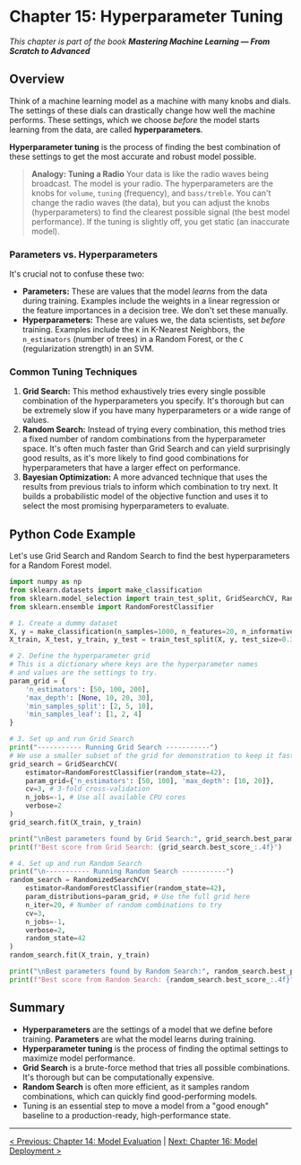 # Chapter 15: Hyperparameter Tuning

_This chapter is part of the book **Mastering Machine Learning — From Scratch to Advanced**_

## Overview

Think of a machine learning model as a machine with many knobs and dials. The settings of these dials can drastically change how well the machine performs. These settings, which we choose *before* the model starts learning from the data, are called **hyperparameters**.

**Hyperparameter tuning** is the process of finding the best combination of these settings to get the most accurate and robust model possible.

> **Analogy: Tuning a Radio**
> Your data is like the radio waves being broadcast. The model is your radio. The hyperparameters are the knobs for `volume`, `tuning` (frequency), and `bass/treble`. You can't change the radio waves (the data), but you can adjust the knobs (hyperparameters) to find the clearest possible signal (the best model performance). If the tuning is slightly off, you get static (an inaccurate model).

### Parameters vs. Hyperparameters

It's crucial not to confuse these two:
-   **Parameters:** These are values that the model *learns* from the data during training. Examples include the weights in a linear regression or the feature importances in a decision tree. We don't set these manually.
-   **Hyperparameters:** These are values we, the data scientists, set *before* training. Examples include the `K` in K-Nearest Neighbors, the `n_estimators` (number of trees) in a Random Forest, or the `C` (regularization strength) in an SVM.

### Common Tuning Techniques

1.  **Grid Search:** This method exhaustively tries every single possible combination of the hyperparameters you specify. It's thorough but can be extremely slow if you have many hyperparameters or a wide range of values.
2.  **Random Search:** Instead of trying every combination, this method tries a fixed number of random combinations from the hyperparameter space. It's often much faster than Grid Search and can yield surprisingly good results, as it's more likely to find good combinations for hyperparameters that have a larger effect on performance.
3.  **Bayesian Optimization:** A more advanced technique that uses the results from previous trials to inform which combination to try next. It builds a probabilistic model of the objective function and uses it to select the most promising hyperparameters to evaluate.

## Python Code Example

Let's use Grid Search and Random Search to find the best hyperparameters for a Random Forest model.

```python
import numpy as np
from sklearn.datasets import make_classification
from sklearn.model_selection import train_test_split, GridSearchCV, RandomizedSearchCV
from sklearn.ensemble import RandomForestClassifier

# 1. Create a dummy dataset
X, y = make_classification(n_samples=1000, n_features=20, n_informative=10, random_state=42)
X_train, X_test, y_train, y_test = train_test_split(X, y, test_size=0.3, random_state=42)

# 2. Define the hyperparameter grid
# This is a dictionary where keys are the hyperparameter names
# and values are the settings to try.
param_grid = {
    'n_estimators': [50, 100, 200],
    'max_depth': [None, 10, 20, 30],
    'min_samples_split': [2, 5, 10],
    'min_samples_leaf': [1, 2, 4]
}

# 3. Set up and run Grid Search
print("----------- Running Grid Search -----------")
# We use a smaller subset of the grid for demonstration to keep it fast.
grid_search = GridSearchCV(
    estimator=RandomForestClassifier(random_state=42),
    param_grid={'n_estimators': [50, 100], 'max_depth': [10, 20]},
    cv=3, # 3-fold cross-validation
    n_jobs=-1, # Use all available CPU cores
    verbose=2
)
grid_search.fit(X_train, y_train)

print("\nBest parameters found by Grid Search:", grid_search.best_params_)
print(f"Best score from Grid Search: {grid_search.best_score_:.4f}")

# 4. Set up and run Random Search
print("\n----------- Running Random Search -----------")
random_search = RandomizedSearchCV(
    estimator=RandomForestClassifier(random_state=42),
    param_distributions=param_grid, # Use the full grid here
    n_iter=20, # Number of random combinations to try
    cv=3,
    n_jobs=-1,
    verbose=2,
    random_state=42
)
random_search.fit(X_train, y_train)

print("\nBest parameters found by Random Search:", random_search.best_params_)
print(f"Best score from Random Search: {random_search.best_score_:.4f}")
```

## Summary

- **Hyperparameters** are the settings of a model that we define before training. **Parameters** are what the model learns during training.
- **Hyperparameter tuning** is the process of finding the optimal settings to maximize model performance.
- **Grid Search** is a brute-force method that tries all possible combinations. It's thorough but can be computationally expensive.
- **Random Search** is often more efficient, as it samples random combinations, which can quickly find good-performing models.
- Tuning is an essential step to move a model from a "good enough" baseline to a production-ready, high-performance state.

---

[< Previous: Chapter 14: Model Evaluation](./chapter-14-model-evaluation.md) | [Next: Chapter 16: Model Deployment >](./chapter-16-model-deployment.md)